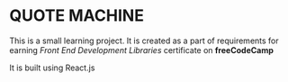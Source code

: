 # QUOTE MACHINE

This is a small learning project.
It is created as a part of requirements for earning
*Front End Development Libraries* certificate on **freeCodeCamp**

It is built using React.js